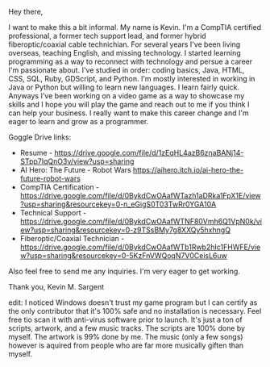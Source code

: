 Hey there,

I want to make this a bit informal. My name is Kevin. I'm a CompTIA certified professional, a former tech support lead, and former hybrid fiberoptic/coaxial cable technichian. For several years I've been living overseas, teaching English, and missing technology. I started learning programming as a way to reconnect with technology and persue a career I'm passionate about. I've studied in order: coding basics, Java, HTML, CSS, SQL, Ruby, GDScript, and Python. I'm mostly interested in working in Java or Python but willing to learn new languages. I learn fairly quick. Anyways I've been working on a video game as a way to showcase my skills and I hope you will play the game and reach out to me if you think I can help your business. I really want to make this career change and I'm eager to learn and grow as a programmer. 

Goggle Drive links:

* Resume - https://drive.google.com/file/d/1zEqHL4azB6znaBANj14-STpp7IqQnO3v/view?usp=sharing
* AI Hero: The Future - Robot Wars 
https://aihero.itch.io/ai-hero-the-future-robot-wars
* CompTIA Certification - https://drive.google.com/file/d/0BykdCwOAafWTazh1aDRka1FpX1E/view?usp=sharing&resourcekey=0-n_eGigS0T03TwRr0YGA10A
* Technical Support - https://drive.google.com/file/d/0BykdCwOAafWTNF80Vmh6Q1VpN0k/view?usp=sharing&resourcekey=0-z9TSsBMy7g8XXQy5hxhngQ
* Fiberoptic/Coaxial Technician - https://drive.google.com/file/d/0BykdCwOAafWTb1Rwb2hIc1FHWFE/view?usp=sharing&resourcekey=0-5KzFnVWQoqN7V0CeisL6uw

Also feel free to send me any inquiries. I'm very eager to get working. 

Thank you,
Kevin M. Sargent

edit: I noticed Windows doesn't trust my game program but I can certify as the only contributor that it's 100% safe and no installation is necessary. Feel free tio scan it with anti-virus software prior to launch. It's just a ton of scripts, artwork, and a few music tracks. The scripts are 100% done by myself. The artwork is 99% done by me. The music (only a few songs) however is aquired from people who are far more musically giften than myself. 
